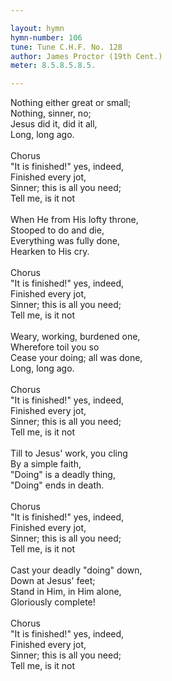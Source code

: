 ```yaml
---

layout: hymn
hymn-number: 106
tune: Tune C.H.F. No. 128
author: James Proctor (19th Cent.)
meter: 8.5.8.5.8.5.

---
```

Nothing either great or small;<br>Nothing, sinner, no;<br>Jesus did it, did it all,<br>Long, long ago.<br><br>Chorus<br>"It is finished!" yes, indeed,<br>Finished every jot,<br>Sinner; this is all you need;<br>Tell me, is it not<br><br>When He from His lofty throne,<br>Stooped to do and die,<br>Everything was fully done,<br>Hearken to His cry.<br><br>Chorus<br>"It is finished!" yes, indeed,<br>Finished every jot,<br>Sinner; this is all you need;<br>Tell me, is it not<br><br>Weary, working, burdened one,<br>Wherefore toil you so<br>Cease your doing; all was done,<br>Long, long ago.<br><br>Chorus<br>"It is finished!" yes, indeed,<br>Finished every jot,<br>Sinner; this is all you need;<br>Tell me, is it not<br><br>Till to Jesus' work, you cling<br>By a simple faith,<br>"Doing" is a deadly thing,<br>"Doing" ends in death.<br><br>Chorus<br>"It is finished!" yes, indeed,<br>Finished every jot,<br>Sinner; this is all you need;<br>Tell me, is it not<br><br>Cast your deadly "doing" down,<br>Down at Jesus' feet;<br>Stand in Him, in Him alone,<br>Gloriously complete!<br><br>Chorus<br>"It is finished!" yes, indeed,<br>Finished every jot,<br>Sinner; this is all you need;<br>Tell me, is it not<br><br><br>
